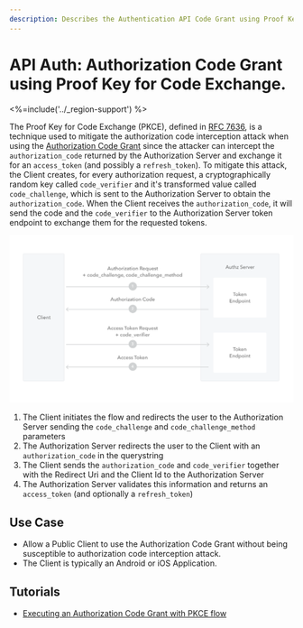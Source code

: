 ```yaml
---
description: Describes the Authentication API Code Grant using Proof Key for Code Exchange.
---
```


# API Auth: Authorization Code Grant using Proof Key for Code Exchange.
<%=include('../_region-support') %>

The Proof Key for Code Exchange (PKCE), defined in [RFC 7636](https://tools.ietf.org/html/rfc7636), is a technique used to mitigate the authorization code interception attack when using the [Authorization Code Grant](/api-auth/grant/authorization-code) since the attacker can intercept the `authorization_code` returned by the Authorization Server and exchange it for an `access_token` (and possibly a `refresh_token`).
To mitigate this attack, the Client creates, for every authorization request, a cryptographically random key called `code_verifier` and it's transformed value called `code_challenge`, which is sent to the Authorization Server to obtain the `authorization_code`. When the Client receives the `authorization_code`, it will send the code and the `code_verifier` to the Authorization Server token endpoint to exchange them for the requested tokens.

![](/media/articles/api-auth/authorization-code-grant-pkce.png)

 1. The Client initiates the flow and redirects the user to the Authorization Server sending the `code_challenge` and `code_challenge_method` parameters
 2. The Authorization Server redirects the user to the Client with an `authorization_code` in the querystring
 3. The Client sends the `authorization_code` and `code_verifier` together with the Redirect Uri and the Client Id to the Authorization Server
 4. The Authorization Server validates this information and returns an `access_token` (and optionally a `refresh_token`)

## Use Case

 - Allow a Public Client to use the Authorization Code Grant without being susceptible to authorization code interception attack.
 - The Client is typically an Android or iOS Application.

 ## Tutorials

  - [Executing an Authorization Code Grant with PKCE flow](/api-auth/tutorials/authorization-code-grant-pkce)
